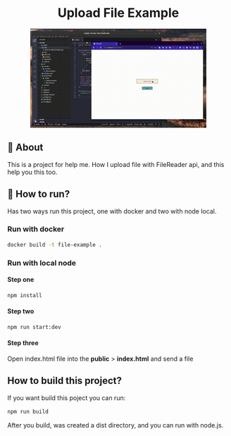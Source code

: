 <div align="center">
  <h1>Upload File Example</h1>
  <img src="./public/img/demo.gif"/>
</div>

## :art: About

This is a project for help me. How I upload file with FileReader api, and this help you this too.

## :rocket: How to run?

Has two ways run this project, one with docker and two with node local.

### Run with docker

```bash
docker build -t file-example .
```

### Run with local node

#### Step one

```bash
npm install
```

#### Step two

```bash
npm run start:dev
```

#### Step three

Open index.html file into the **public** > **index.html** and send a file

## How to build this project?

If you want build this poject you can run:

```bash
npm run build
```

After you build, was created a dist directory, and you can run with node.js.
